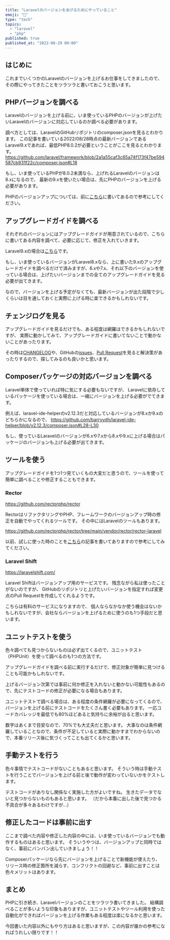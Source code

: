 ```yaml
---
title: "Laravelのバージョンをあげるためにやっていること"
emoji: "🎉"
type: "tech"
topics:
  - "laravel"
  - "php"
published: true
published_at: "2022-08-29 09:00"
---
```


## はじめに

これまでいくつかのLaravelのバージョンを上げるお仕事をしてきましたので、
その際にやってきたことをツラツラと書いておこうと思います。

## PHPバージョンを調べる

Laravelのバージョンを上げる前に、いま使っているPHPのバージョンが上げたいLaravelのバージョンに対応しているのか調べる必要があります。

調べ方としては、LaravelのGitHubリポジトリのcomposer.jsonを見るとわかります。
この記事を書いている2022/08/28時点の最新バージョンであるLaravel9.xであれば、最低PHP8.0.2が必要ということがここを見るとわかります。
https://github.com/laravel/framework/blob/2a1a55caf3c65a74f173f47be594587cb931f22c/composer.json#L18

もし、いま使っているPHPが8.0.2未満なら、上げれるLaravelのバージョンは8.xになるので、
最新の9.xを使いたい場合は、先にPHPのバージョンを上げる必要があります。

PHPのバージョンアップについては、前に[こちら](https://zenn.dev/naopusyu/articles/0ce899efb98f36)に書いてあるので参考にしてください。

## アップグレードガイドを調べる

それぞれのバージョンにはアップグレードガイドが用意されているので、こちらに書いてある内容を調べて、必要に応じて、修正を入れていきます。

Laravel9.xの場合は[こちら](https://laravel.com/docs/9.x/upgrade)です。

もし、いま使っているバージョンがLaravel8.xなら、上に書いた9.xのアップグレードガイドを調べるだけで済みますが、6.xや7.x、それ以下のバージョンを使っている場合は、上げたいバージョンまでの全てのアップグレードガイドを見る必要が出てきます。

なので、バージョンを上げる予定がなくても、最新バージョンが出た段階で少しくらいは目を通しておくと実際に上げる時に楽できるかもしれないです。

## チェンジログを見る

アップグレードガイドを見るだけでも、ある程度は網羅はできるかもしれないですが、
実際に動かしてみて、アップグレードガイドに書いてないことで動かないことがあったります。

その時は[CHANGELOG](https://github.com/laravel/framework/blob/9.x/CHANGELOG.md)や、GitHubの[issues](https://github.com/laravel/framework/issues)、[Pull Request](https://github.com/laravel/framework/pulls)を見ると解決策があったりするので、探してみるのも良いかと思います。

## Composerパッケージの対応バージョンを調べる

Laravel単体で使っていれば特に気にする必要もないですが、
Laravelに依存しているパッケージを使っている場合は、一緒にバージョンを上げる必要がでてきます。

例えば、laravel-ide-helperのv2.12.3だと対応しているバージョンが8.xか9.xのどちらかになるので、
https://github.com/barryvdh/laravel-ide-helper/blob/v2.12.3/composer.json#L28-L30

もし、使っているLaravelのバージョンが6.xや7.xから8.xや9.xに上げる場合はパッケージのバージョンも上げる必要が出てきます。

## ツールを使う

アップグレードガイドを1つ1つ見ていくもの大変だと思うので、ツールを使って簡単に調べることや修正することもできます。

### Rector

https://github.com/rectorphp/rector

RectorはリファクタリングやPHP、フレームワークのバージョンアップ時の修正を自動でやってくれるツールです。
その中にはLaravelのツールもあります。

https://github.com/rectorphp/rector/tree/main/vendor/rector/rector-laravel

以前、試しに使った時のことを[こちら](https://zenn.dev/naopusyu/articles/cc68a0aa827bca)の記事を書いてありますので参考にしてみてください。

### Laravel Shift

https://laravelshift.com/

Laravel Shiftはバージョンアップ用のサービスです。
残念ながら私は使ったことがないのですが、
GitHubのリポジトリと上げたいバージョンを指定すれば変更点のPull Requestを作成してくれるようです。

こちらは有料のサービスになりますので、
個人ならなかなか使う機会はないかもしれないですが、会社ならバージョンを上げるために使うのも1つ手段だと思います。

## ユニットテストを使う

色々調べても見つからないものは必ず出てくるので、ユニットテスト（PHPUnit）を使って調べるのも1つの方法です。

アップグレードガイドを調べる前に実行するだけで、修正対象が簡単に見つけることも可能かもしれないです。

上げるバージョン次第では事前に何か修正を入れないと動かない可能性もあるので、先にテストコードの修正が必要になる場合もあります。

ユニットテストで調べる場合は、ある程度の条件網羅が必要になってくるので、バージョンを上げる前にテストコードをたくさん書く必要もあります。
一応コードカバレッジを最低でも80%ほどあると気持ちに余裕が出ると思います。

数字はあくまで目安なので、70%でも大丈夫だと思います。
大事なのは条件網羅していることなので、条件が不足していると実際に動かすまでわからないので、本番リリース後に気づくってことも出てくるかと思います。

## 手動テストを行う

色々事情でテストコードがないこともあると思います。
そういう時は手動テストを行うことでバージョンを上げる前と後で動作が変わっていないかをテストします。

テストコードがありなし関係なく実施した方がよいですね。
生きたデータでないと見つからないものもあると思います。
（だから本番に出した後で見つかる不具合が多々あるわけですが...）

## 修正したコードは事前に出す

ここまで調べた内容や修正した内容の中には、いま使っているバージョンでも動作するものはあると思います。
そういうやつは、バージョンアップと同時ではなく、事前にバンバン出していきましょう！！

Composerパッケージなら先にバージョンを上げることで新機能が使えたり、
リリース時の修正箇所を減らす、コンフリクトの回避など、事前に出すことは色々メリットはあります。


## まとめ

PHPに引き続き、Laravelバージョンのことをツラツラ書いてきました。
結構調べることが多いような印象もありますが、ユニットテストやツール利用を使った自動化ができればバージョンを上げる作業もある程度は楽になるかと思います。

今回書いた内容以外にもやり方はあると思いますが、この内容が誰かの参考になればうれしい限りです！！